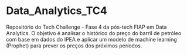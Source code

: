 # Data_Analytics_TC4
Repositório do Tech Challenge - Fase 4 da pós-tech FIAP em Data Analytics. O objetivo é analisar o histórico do preço do barril de petróleo com base em dados do IPEA e aplicar um modelo de machine learning (Prophet) para prever os preços dos próximos períodos.
